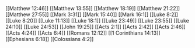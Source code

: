 [[Matthew 12:46]]
[[Matthew 13:55]]
[[Matthew 18:19]]
[[Matthew 21:22]]
[[Matthew 27:55]]
[[Mark 3:31]]
[[Mark 15:40]]
[[Mark 16:1]]
[[Luke 8:2]]
[[Luke 8:20]]
[[Luke 11:13]]
[[Luke 18:1]]
[[Luke 23:49]]
[[Luke 23:55]]
[[Luke 24:10]]
[[Luke 24:53]]
[[John 19:25]]
[[Acts 2:1]]
[[Acts 2:42]]
[[Acts 2:46]]
[[Acts 4:24]]
[[Acts 6:4]]
[[Romans 12:12]]
[[1 Corinthians 14:13]]
[[Ephesians 6:18]]
[[Colossians 4:2]]
